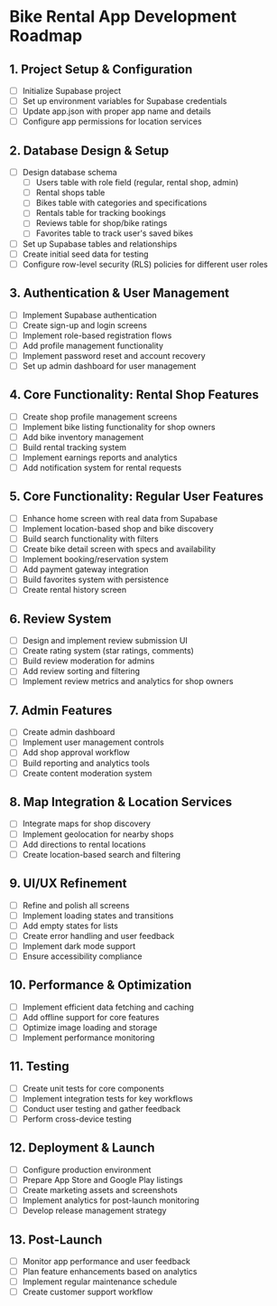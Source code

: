 # Bike Rental App Development Roadmap

## 1. Project Setup & Configuration
- [ ] Initialize Supabase project
- [ ] Set up environment variables for Supabase credentials
- [ ] Update app.json with proper app name and details
- [ ] Configure app permissions for location services

## 2. Database Design & Setup
- [ ] Design database schema
  - [ ] Users table with role field (regular, rental shop, admin)
  - [ ] Rental shops table
  - [ ] Bikes table with categories and specifications
  - [ ] Rentals table for tracking bookings
  - [ ] Reviews table for shop/bike ratings
  - [ ] Favorites table to track user's saved bikes
- [ ] Set up Supabase tables and relationships
- [ ] Create initial seed data for testing
- [ ] Configure row-level security (RLS) policies for different user roles

## 3. Authentication & User Management
- [ ] Implement Supabase authentication
- [ ] Create sign-up and login screens
- [ ] Implement role-based registration flows
- [ ] Add profile management functionality
- [ ] Implement password reset and account recovery
- [ ] Set up admin dashboard for user management

## 4. Core Functionality: Rental Shop Features
- [ ] Create shop profile management screens
- [ ] Implement bike listing functionality for shop owners
- [ ] Add bike inventory management
- [ ] Build rental tracking system
- [ ] Implement earnings reports and analytics
- [ ] Add notification system for rental requests

## 5. Core Functionality: Regular User Features
- [ ] Enhance home screen with real data from Supabase
- [ ] Implement location-based shop and bike discovery
- [ ] Build search functionality with filters
- [ ] Create bike detail screen with specs and availability
- [ ] Implement booking/reservation system
- [ ] Add payment gateway integration
- [ ] Build favorites system with persistence
- [ ] Create rental history screen

## 6. Review System
- [ ] Design and implement review submission UI
- [ ] Create rating system (star ratings, comments)
- [ ] Build review moderation for admins
- [ ] Add review sorting and filtering
- [ ] Implement review metrics and analytics for shop owners

## 7. Admin Features
- [ ] Create admin dashboard
- [ ] Implement user management controls
- [ ] Add shop approval workflow
- [ ] Build reporting and analytics tools
- [ ] Create content moderation system

## 8. Map Integration & Location Services
- [ ] Integrate maps for shop discovery
- [ ] Implement geolocation for nearby shops
- [ ] Add directions to rental locations
- [ ] Create location-based search and filtering

## 9. UI/UX Refinement
- [ ] Refine and polish all screens
- [ ] Implement loading states and transitions
- [ ] Add empty states for lists
- [ ] Create error handling and user feedback
- [ ] Implement dark mode support
- [ ] Ensure accessibility compliance

## 10. Performance & Optimization
- [ ] Implement efficient data fetching and caching
- [ ] Add offline support for core features
- [ ] Optimize image loading and storage
- [ ] Implement performance monitoring

## 11. Testing
- [ ] Create unit tests for core components
- [ ] Implement integration tests for key workflows
- [ ] Conduct user testing and gather feedback
- [ ] Perform cross-device testing

## 12. Deployment & Launch
- [ ] Configure production environment
- [ ] Prepare App Store and Google Play listings
- [ ] Create marketing assets and screenshots
- [ ] Implement analytics for post-launch monitoring
- [ ] Develop release management strategy

## 13. Post-Launch
- [ ] Monitor app performance and user feedback
- [ ] Plan feature enhancements based on analytics
- [ ] Implement regular maintenance schedule
- [ ] Create customer support workflow 
